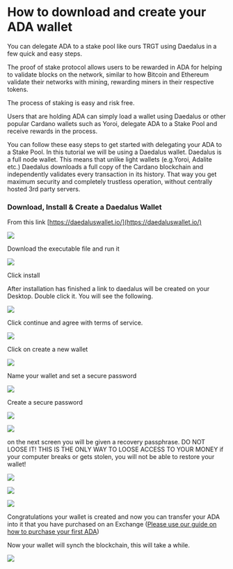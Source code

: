 # How to download and create your ADA wallet

You can delegate ADA to a stake pool like ours TRGT using Daedalus in a few quick and easy steps.

The proof of stake protocol allows users to be rewarded in ADA for helping to validate blocks on the network, similar to how Bitcoin and Ethereum validate their networks with mining, rewarding miners in their respective tokens.

The process of staking is easy and risk free.

Users that are holding ADA can simply load a wallet using Daedalus or other popular Cardano wallets such as Yoroi, delegate ADA to a Stake Pool and receive rewards in the process.

You can follow these easy steps to get started with delegating your ADA to a Stake Pool. In this tutorial we will be using a Daedalus wallet. Daedalus is a full node wallet. This means that unlike light wallets \(e.g.Yoroi, Adalite etc.\) Daedalus downloads a full copy of the Cardano blockchain and independently validates every transaction in its history. That way you get maximum security and completely trustless operation, without centrally hosted 3rd party servers.

### Download, Install & Create a Daedalus Wallet

From this link [https://daedaluswallet.io/](https://daedaluswallet.io/)

![](../.gitbook/assets/image%20%2899%29.png)

Download the executable file and run it

![](../.gitbook/assets/image%20%2895%29.png)

Click install

After installation has finished a link to daedalus will be created on your Desktop. Double click it. You will see the following.

![](../.gitbook/assets/image%20%28102%29.png)

Click continue and agree with terms of service.

![](../.gitbook/assets/image%20%28103%29.png)

Click on create a new wallet

![](../.gitbook/assets/image%20%28100%29.png)

Name your wallet and set a secure password

![](../.gitbook/assets/image%20%2893%29.png)

Create a secure password

![](../.gitbook/assets/image%20%2896%29.png)

![](../.gitbook/assets/image%20%28101%29.png)

on the next screen you will be given a recovery passphrase. DO NOT LOOSE IT! THIS IS THE ONLY WAY TO LOOSE ACCESS TO YOUR MONEY if your computer breaks or gets stolen, you will not be able to restore your wallet!

![](../.gitbook/assets/recover.gif)

![](../.gitbook/assets/image%20%2897%29.png)

![](../.gitbook/assets/image%20%2892%29.png)

Congratulations your wallet is created and now you can transfer your ADA into it that you have purchased on an Exchange \([Please use our guide on how to purchase your first ADA](https://instructions.target-pool.com/v/english/general-crypto/how-to-buy-and-sell-crypto-for-dummies)\)

Now your wallet will synch the blockchain, this will take a while.

![](../.gitbook/assets/image%20%2894%29.png)

